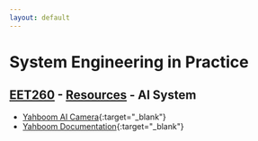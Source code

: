 ```yaml
---
layout: default
---
```


# System Engineering in Practice

## [EET260](../) - [Resources](./) - AI System

- [Yahboom AI Camera](https://category.yahboom.net/collections/r-college/products/pi-motion?variant=32561356079188){:target="_blank"}
- [Yahboom Documentation](https://www.yahboom.net/study/Pi_Motion){:target="_blank"}